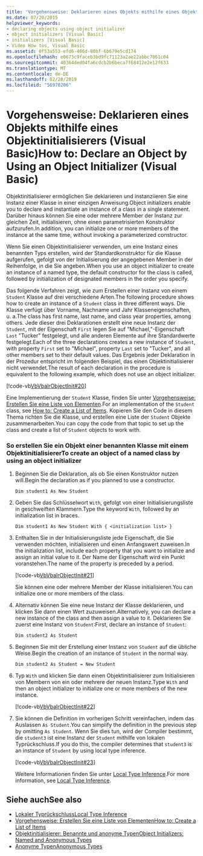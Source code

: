 ```yaml
---
title: 'Vorgehensweise: Deklarieren eines Objekts mithilfe eines Objektinitialisierers (Visual Basic)'
ms.date: 07/20/2015
helpviewer_keywords:
- declaring objects using object initializer
- object initializers [Visual Basic]
- initializers [Visual Basic]
- Video How tos, Visual Basic
ms.assetid: 0f53a553-efd6-466d-80bf-6b679e5cd174
ms.openlocfilehash: e0673c9faceb3bd9fc71123a2ae22abbc7061c04
ms.sourcegitcommit: 40364ded04fa6cdcb2b6beca7f68412e2e12f633
ms.translationtype: MT
ms.contentlocale: de-DE
ms.lasthandoff: 02/28/2019
ms.locfileid: "56970206"
---
```

# <a name="how-to-declare-an-object-by-using-an-object-initializer-visual-basic"></a><span data-ttu-id="60db6-102">Vorgehensweise: Deklarieren eines Objekts mithilfe eines Objektinitialisierers (Visual Basic)</span><span class="sxs-lookup"><span data-stu-id="60db6-102">How to: Declare an Object by Using an Object Initializer (Visual Basic)</span></span>
<span data-ttu-id="60db6-103">Objektinitialisierer ermöglichen Sie deklarieren und instanziieren Sie eine Instanz einer Klasse in einer einzigen Anweisung.</span><span class="sxs-lookup"><span data-stu-id="60db6-103">Object initializers enable you to declare and instantiate an instance of a class in a single statement.</span></span> <span data-ttu-id="60db6-104">Darüber hinaus können Sie eine oder mehrere Member der Instanz zur gleichen Zeit, initialisieren, ohne einen parametrisierten Konstruktor aufzurufen.</span><span class="sxs-lookup"><span data-stu-id="60db6-104">In addition, you can initialize one or more members of the instance at the same time, without invoking a parameterized constructor.</span></span>  
  
 <span data-ttu-id="60db6-105">Wenn Sie einen Objektinitialisierer verwenden, um eine Instanz eines benannten Typs erstellen, wird der Standardkonstruktor für die Klasse aufgerufen, gefolgt von der Initialisierung der angegebenen Member in der Reihenfolge, in die Sie angeben.</span><span class="sxs-lookup"><span data-stu-id="60db6-105">When you use an object initializer to create an instance of a named type, the default constructor for the class is called, followed by initialization of designated members in the order you specify.</span></span>  
  
 <span data-ttu-id="60db6-106">Das folgende Verfahren zeigt, wie zum Erstellen einer Instanz von einem `Student` Klasse auf drei verschiedene Arten.</span><span class="sxs-lookup"><span data-stu-id="60db6-106">The following procedure shows how to create an instance of a `Student` class in three different ways.</span></span> <span data-ttu-id="60db6-107">Die Klasse verfügt über Vorname, Nachname und Jahr Klasseneigenschaften, u. a.</span><span class="sxs-lookup"><span data-stu-id="60db6-107">The class has first name, last name, and class year properties, among others.</span></span> <span data-ttu-id="60db6-108">Jede dieser drei Deklarationen erstellt eine neue Instanz der `Student`, mit der Eigenschaft `First` legen Sie auf "Michael,"-Eigenschaft `Last` "Tucker" festgelegt, und alle anderen Elemente auf ihre Standardwerte festgelegt.</span><span class="sxs-lookup"><span data-stu-id="60db6-108">Each of the three declarations creates a new instance of `Student`, with property `First` set to "Michael", property `Last` set to "Tucker", and all other members set to their default values.</span></span> <span data-ttu-id="60db6-109">Das Ergebnis jeder Deklaration in der Prozedur entspricht im folgenden Beispiel, das einen Objektinitialisierer nicht verwendet.</span><span class="sxs-lookup"><span data-stu-id="60db6-109">The result of each declaration in the procedure is equivalent to the following example, which does not use an object initializer.</span></span>  
  
 [!code-vb[VbVbalrObjectInit#20](~/samples/snippets/visualbasic/VS_Snippets_VBCSharp/VbVbalrObjectInit/VB/Class2.vb#20)]  
  
 <span data-ttu-id="60db6-110">Eine Implementierung der `Student` Klasse, finden Sie unter [Vorgehensweise: Erstellen Sie eine Liste von Elementen](../../../../visual-basic/programming-guide/concepts/linq/how-to-create-a-list-of-items.md).</span><span class="sxs-lookup"><span data-stu-id="60db6-110">For an implementation of the `Student` class, see [How to: Create a List of Items](../../../../visual-basic/programming-guide/concepts/linq/how-to-create-a-list-of-items.md).</span></span> <span data-ttu-id="60db6-111">Kopieren Sie den Code in diesem Thema richten Sie die Klasse, und erstellen eine Liste der `Student` Objekte zusammenarbeiten.</span><span class="sxs-lookup"><span data-stu-id="60db6-111">You can copy the code from that topic to set up the class and create a list of `Student` objects to work with.</span></span>  
  
### <a name="to-create-an-object-of-a-named-class-by-using-an-object-initializer"></a><span data-ttu-id="60db6-112">So erstellen Sie ein Objekt einer benannten Klasse mit einem Objektinitialisierer</span><span class="sxs-lookup"><span data-stu-id="60db6-112">To create an object of a named class by using an object initializer</span></span>  
  
1.  <span data-ttu-id="60db6-113">Beginnen Sie die Deklaration, als ob Sie einen Konstruktor nutzen will.</span><span class="sxs-lookup"><span data-stu-id="60db6-113">Begin the declaration as if you planned to use a constructor.</span></span>  
  
     `Dim student1 As New Student`  
  
2.  <span data-ttu-id="60db6-114">Geben Sie das Schlüsselwort `With`, gefolgt von einer Initialisierungsliste in geschweiften Klammern.</span><span class="sxs-lookup"><span data-stu-id="60db6-114">Type the keyword `With`, followed by an initialization list in braces.</span></span>  
  
     `Dim student1 As New Student With { <initialization list> }`  
  
3.  <span data-ttu-id="60db6-115">Enthalten Sie in der Initialisierungsliste jede Eigenschaft, die Sie verwenden möchten, initialisieren und einen Anfangswert zuweisen.</span><span class="sxs-lookup"><span data-stu-id="60db6-115">In the initialization list, include each property that you want to initialize and assign an initial value to it.</span></span> <span data-ttu-id="60db6-116">Der Name der Eigenschaft wird ein Punkt voranstehen.</span><span class="sxs-lookup"><span data-stu-id="60db6-116">The name of the property is preceded by a period.</span></span>  
  
     [!code-vb[VbVbalrObjectInit#21](~/samples/snippets/visualbasic/VS_Snippets_VBCSharp/VbVbalrObjectInit/VB/Class2.vb#21)]  
  
     <span data-ttu-id="60db6-117">Sie können eine oder mehrere Member der Klasse initialisieren.</span><span class="sxs-lookup"><span data-stu-id="60db6-117">You can initialize one or more members of the class.</span></span>  
  
4.  <span data-ttu-id="60db6-118">Alternativ können Sie eine neue Instanz der Klasse deklarieren, und klicken Sie dann einen Wert zuzuweisen.</span><span class="sxs-lookup"><span data-stu-id="60db6-118">Alternatively, you can declare a new instance of the class and then assign a value to it.</span></span> <span data-ttu-id="60db6-119">Deklarieren Sie zuerst eine Instanz von `Student`:</span><span class="sxs-lookup"><span data-stu-id="60db6-119">First, declare an instance of `Student`:</span></span>  
  
     `Dim student2 As Student`  
  
5.  <span data-ttu-id="60db6-120">Beginnen Sie mit der Erstellung einer Instanz von `Student` auf die übliche Weise.</span><span class="sxs-lookup"><span data-stu-id="60db6-120">Begin the creation of an instance of `Student` in the normal way.</span></span>  
  
     `Dim student2 As Student = New Student`  
  
6.  <span data-ttu-id="60db6-121">Typ `With` und klicken Sie dann einen Objektinitialisierer zum Initialisieren von Membern von ein oder mehrere der neuen Instanz.</span><span class="sxs-lookup"><span data-stu-id="60db6-121">Type `With` and then an object initializer to initialize one or more members of the new instance.</span></span>  
  
     [!code-vb[VbVbalrObjectInit#22](~/samples/snippets/visualbasic/VS_Snippets_VBCSharp/VbVbalrObjectInit/VB/Class2.vb#22)]  
  
7.  <span data-ttu-id="60db6-122">Sie können die Definition im vorherigen Schritt vereinfachen, indem das Auslassen `As Student`.</span><span class="sxs-lookup"><span data-stu-id="60db6-122">You can simplify the definition in the previous step by omitting `As Student`.</span></span> <span data-ttu-id="60db6-123">Wenn Sie dies tun, wird der Compiler bestimmt, die `student3` ist eine Instanz der `Student` mithilfe von lokalen Typrückschluss.</span><span class="sxs-lookup"><span data-stu-id="60db6-123">If you do this, the compiler determines that `student3` is an instance of `Student` by using local type inference.</span></span>  
  
     [!code-vb[VbVbalrObjectInit#23](~/samples/snippets/visualbasic/VS_Snippets_VBCSharp/VbVbalrObjectInit/VB/Class2.vb#23)]  
  
     <span data-ttu-id="60db6-124">Weitere Informationen finden Sie unter [Local Type Inference](../../../../visual-basic/programming-guide/language-features/variables/local-type-inference.md).</span><span class="sxs-lookup"><span data-stu-id="60db6-124">For more information, see [Local Type Inference](../../../../visual-basic/programming-guide/language-features/variables/local-type-inference.md).</span></span>  
  
## <a name="see-also"></a><span data-ttu-id="60db6-125">Siehe auch</span><span class="sxs-lookup"><span data-stu-id="60db6-125">See also</span></span>
- [<span data-ttu-id="60db6-126">Lokaler Typrückschluss</span><span class="sxs-lookup"><span data-stu-id="60db6-126">Local Type Inference</span></span>](../../../../visual-basic/programming-guide/language-features/variables/local-type-inference.md)
- [<span data-ttu-id="60db6-127">Vorgehensweise: Erstellen Sie eine Liste von Elementen</span><span class="sxs-lookup"><span data-stu-id="60db6-127">How to: Create a List of Items</span></span>](../../../../visual-basic/programming-guide/concepts/linq/how-to-create-a-list-of-items.md)
- [<span data-ttu-id="60db6-128">Objektinitialisierer: Benannte und anonyme Typen</span><span class="sxs-lookup"><span data-stu-id="60db6-128">Object Initializers: Named and Anonymous Types</span></span>](../../../../visual-basic/programming-guide/language-features/objects-and-classes/object-initializers-named-and-anonymous-types.md)
- [<span data-ttu-id="60db6-129">Anonyme Typen</span><span class="sxs-lookup"><span data-stu-id="60db6-129">Anonymous Types</span></span>](../../../../visual-basic/programming-guide/language-features/objects-and-classes/anonymous-types.md)
